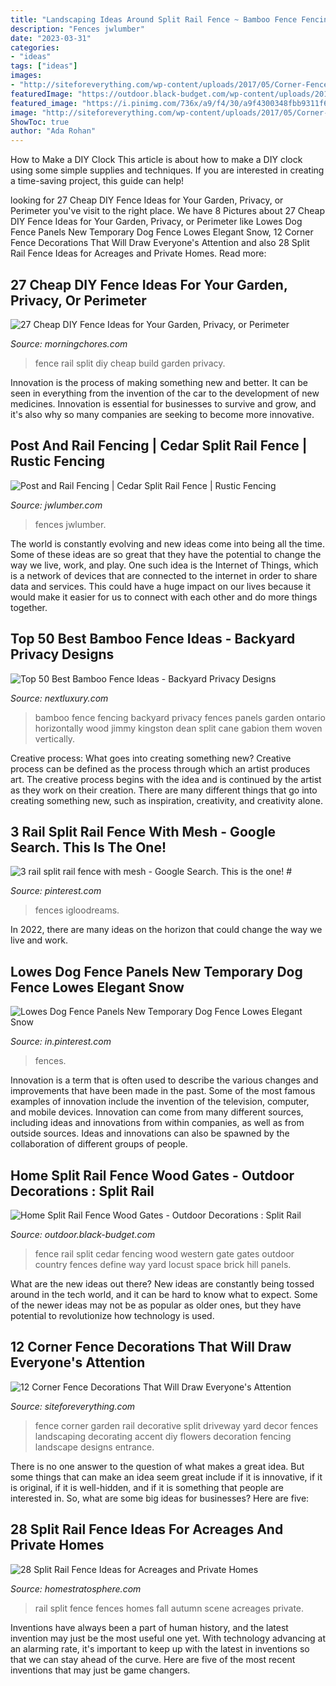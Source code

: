 ```yaml
---
title: "Landscaping Ideas Around Split Rail Fence ~ Bamboo Fence Fencing Backyard Privacy Fences Panels Garden Ontario Horizontally Wood Jimmy Kingston Dean Split Cane Gabion Them Woven Vertically"
description: "Fences jwlumber"
date: "2023-03-31"
categories:
- "ideas"
tags: ["ideas"]
images:
- "http://siteforeverything.com/wp-content/uploads/2017/05/Corner-Fences-Garden-Decor-04.jpg"
featuredImage: "https://outdoor.black-budget.com/wp-content/uploads/2017/07/Home-Split-Rail-Fence-Wood-Gates.jpg"
featured_image: "https://i.pinimg.com/736x/a9/f4/30/a9f4300348fbb9311f642fc5289c13c0.jpg"
image: "http://siteforeverything.com/wp-content/uploads/2017/05/Corner-Fences-Garden-Decor-04.jpg"
ShowToc: true
author: "Ada Rohan"
---
```



How to Make a DIY Clock
This article is about how to make a DIY clock using some simple supplies and techniques. If you are interested in creating a time-saving project, this guide can help!

	

		
looking for 27 Cheap DIY Fence Ideas for Your Garden, Privacy, or Perimeter you've visit to the right place. We have 8 Pictures about 27 Cheap DIY Fence Ideas for Your Garden, Privacy, or Perimeter like Lowes Dog Fence Panels New Temporary Dog Fence Lowes Elegant Snow, 12 Corner Fence Decorations That Will Draw Everyone&#039;s Attention and also 28 Split Rail Fence Ideas for Acreages and Private Homes. Read more:
		
    
## 27 Cheap DIY Fence Ideas For Your Garden, Privacy, Or Perimeter

<img loading=lazy src="https://cdn.morningchores.com/wp-content/uploads/2016/12/Split-rail-fence-DIY.jpg" onerror="this.onerror=null;this.src='https://tse4.mm.bing.net/th?id=OIP.26d1oU5yYOCYt_NV_rL4-AAAAA&amp;pid=15.1';" alt="27 Cheap DIY Fence Ideas for Your Garden, Privacy, or Perimeter">

_Source: morningchores.com_

>fence rail split diy cheap build garden privacy. 

	

Innovation is the process of making something new and better. It can be seen in everything from the invention of the car to the development of new medicines. Innovation is essential for businesses to survive and grow, and it's also why so many companies are seeking to become more innovative.

    
## Post And Rail Fencing | Cedar Split Rail Fence | Rustic Fencing

<img loading=lazy src="https://www.jwlumber.com/wp-content/uploads/2015/07/cedar-split-rail-fence.jpg" onerror="this.onerror=null;this.src='https://tse3.mm.bing.net/th?id=OIP.3Lrw_y_Z0gbm-WjLqhS0awHaE-&amp;pid=15.1';" alt="Post and Rail Fencing | Cedar Split Rail Fence | Rustic Fencing">

_Source: jwlumber.com_

>fences jwlumber. 

	

The world is constantly evolving and new ideas come into being all the time. Some of these ideas are so great that they have the potential to change the way we live, work, and play. One such idea is the Internet of Things, which is a network of devices that are connected to the internet in order to share data and services. This could have a huge impact on our lives because it would make it easier for us to connect with each other and do more things together.

    
## Top 50 Best Bamboo Fence Ideas - Backyard Privacy Designs

<img loading=lazy src="http://nextluxury.com/wp-content/uploads/unique-bamboo-fence-home-ideas-for-backyard.jpg" onerror="this.onerror=null;this.src='https://tse3.mm.bing.net/th?id=OIP.SedjwICm7oXyWqq6wUNyeQHaFj&amp;pid=15.1';" alt="Top 50 Best Bamboo Fence Ideas - Backyard Privacy Designs">

_Source: nextluxury.com_

>bamboo fence fencing backyard privacy fences panels garden ontario horizontally wood jimmy kingston dean split cane gabion them woven vertically. 

	

Creative process: What goes into creating something new?
Creative process can be defined as the process through which an artist produces art. The creative process begins with the idea and is continued by the artist as they work on their creation. There are many different things that go into creating something new, such as inspiration, creativity, and creativity alone.

    
## 3 Rail Split Rail Fence With Mesh - Google Search. This Is The One! #

<img loading=lazy src="https://i.pinimg.com/736x/bf/8f/3c/bf8f3c6ded55269568709b6f8264d4ad.jpg" onerror="this.onerror=null;this.src='https://tse1.mm.bing.net/th?id=OIP.qDtB7nc1ylDNSmA_f83v4gHaFj&amp;pid=15.1';" alt="3 rail split rail fence with mesh - Google Search. This is the one! #">

_Source: pinterest.com_

>fences igloodreams. 

	

In 2022, there are many ideas on the horizon that could change the way we live and work.

    
## Lowes Dog Fence Panels New Temporary Dog Fence Lowes Elegant Snow

<img loading=lazy src="https://i.pinimg.com/736x/a9/f4/30/a9f4300348fbb9311f642fc5289c13c0.jpg" onerror="this.onerror=null;this.src='https://tse3.mm.bing.net/th?id=OIP.r9NJni8jUZHLCkyL4pNOVAHaHa&amp;pid=15.1';" alt="Lowes Dog Fence Panels New Temporary Dog Fence Lowes Elegant Snow">

_Source: in.pinterest.com_

>fences. 

	

Innovation is a term that is often used to describe the various changes and improvements that have been made in the past. Some of the most famous examples of innovation include the invention of the television, computer, and mobile devices. Innovation can come from many different sources, including ideas and innovations from within companies, as well as from outside sources. Ideas and innovations can also be spawned by the collaboration of different groups of people.

    
## Home Split Rail Fence Wood Gates - Outdoor Decorations : Split Rail

<img loading=lazy src="https://outdoor.black-budget.com/wp-content/uploads/2017/07/Home-Split-Rail-Fence-Wood-Gates.jpg" onerror="this.onerror=null;this.src='https://tse3.mm.bing.net/th?id=OIP.4hWMQhkqIgxWM_s44q8XNQHaFj&amp;pid=15.1';" alt="Home Split Rail Fence Wood Gates - Outdoor Decorations : Split Rail">

_Source: outdoor.black-budget.com_

>fence rail split cedar fencing wood western gate gates outdoor country fences define way yard locust space brick hill panels. 

	

What are the new ideas out there?
New ideas are constantly being tossed around in the tech world, and it can be hard to know what to expect. Some of the newer ideas may not be as popular as older ones, but they have potential to revolutionize how technology is used.

    
## 12 Corner Fence Decorations That Will Draw Everyone&#039;s Attention

<img loading=lazy src="http://siteforeverything.com/wp-content/uploads/2017/05/Corner-Fences-Garden-Decor-04.jpg" onerror="this.onerror=null;this.src='https://tse2.mm.bing.net/th?id=OIP.CBUd_CFbrdd3zzirtUgSgwHaFn&amp;pid=15.1';" alt="12 Corner Fence Decorations That Will Draw Everyone&#039;s Attention">

_Source: siteforeverything.com_

>fence corner garden rail decorative split driveway yard decor fences landscaping decorating accent diy flowers decoration fencing landscape designs entrance. 

	

There is no one answer to the question of what makes a great idea. But some things that can make an idea seem great include if it is innovative, if it is original, if it is well-hidden, and if it is something that people are interested in.  So, what are some big ideas for businesses? Here are five: 

    
## 28 Split Rail Fence Ideas For Acreages And Private Homes

<img loading=lazy src="https://s3.amazonaws.com/homestratosphere/wp-content/uploads/2015/11/23154049/5-split-rail-fence.jpg" onerror="this.onerror=null;this.src='https://tse1.mm.bing.net/th?id=OIP.vUPUarchwrOSe8Hx_Dyq1wHaE7&amp;pid=15.1';" alt="28 Split Rail Fence Ideas for Acreages and Private Homes">

_Source: homestratosphere.com_

>rail split fence fences homes fall autumn scene acreages private. 

	

Inventions have always been a part of human history, and the latest invention may just be the most useful one yet. With technology advancing at an alarming rate, it's important to keep up with the latest in inventions so that we can stay ahead of the curve. Here are five of the most recent inventions that may just be game changers.

